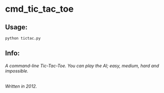 # cmd_tic_tac_toe

## Usage:
```
python tictac.py
```

## Info:
###### A command-line Tic-Tac-Toe. You can play the AI; easy, medium, hard and impossible. 
###### Written in 2012.